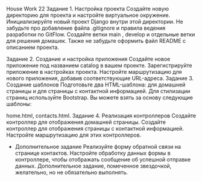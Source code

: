 House Work 22
Задание 1. Настройка проекта
Создайте новую директорию для проекта и настройте виртуальное окружение.
Инициализируйте новый проект Django внутри этой директории.
Не забудьте про добавление файла 
.gitignore
 и правила ведения разработки по GitFlow. Создайте ветки 
main
, 
develop
 и отдельные ветки для решения домашек. Также не забудьте оформить файл README с описанием проекта.

Задание 2. Создание и настройка приложения
Создайте новое приложение под названием 
catalog
 в вашем проекте.
Зарегистрируйте приложение в настройках проекта.
Настройте маршрутизацию для нового приложения, добавив соответствующие URL-адреса.
Задание 3. Создание шаблонов
Подготовьте два HTML-шаблона: для домашней страницы и для страницы с контактной информацией.
Для стилизации страниц используйте Bootstrap.
Вы можете взять за основу следующие шаблоны:

home.html,
contacts.html.
Задание 4. Реализация контроллеров
Создайте контроллер для отображения домашней страницы.
Создайте контроллер для отображения страницы с контактной информацией.
Настройте маршрутизацию для этих контроллеров.
* Дополнительное задание
Реализуйте форму обратной связи на странице контактов.
Настройте обработку данных формы в контроллере, чтобы отображать сообщение об успешной отправке данных.
Дополнительное задание, помеченное звездочкой, желательно, но не обязательно выполнять.